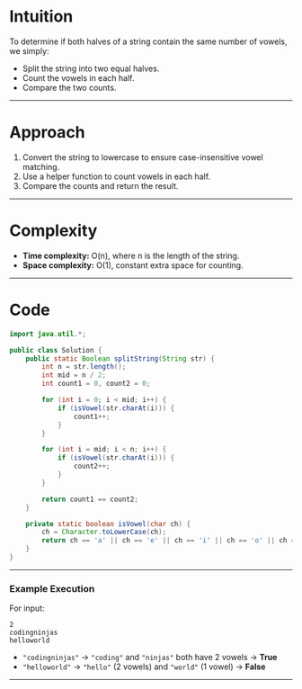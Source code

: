 # Intuition

To determine if both halves of a string contain the same number of vowels, we simply:

* Split the string into two equal halves.
* Count the vowels in each half.
* Compare the two counts.

---

# Approach

1. Convert the string to lowercase to ensure case-insensitive vowel matching.
2. Use a helper function to count vowels in each half.
3. Compare the counts and return the result.

---

# Complexity

* **Time complexity:** O(n), where n is the length of the string.
* **Space complexity:** O(1), constant extra space for counting.

---

# Code

```java
import java.util.*;

public class Solution {
    public static Boolean splitString(String str) {
        int n = str.length();
        int mid = n / 2;
        int count1 = 0, count2 = 0;

        for (int i = 0; i < mid; i++) {
            if (isVowel(str.charAt(i))) {
                count1++;
            }
        }

        for (int i = mid; i < n; i++) {
            if (isVowel(str.charAt(i))) {
                count2++;
            }
        }

        return count1 == count2;
    }

    private static boolean isVowel(char ch) {
        ch = Character.toLowerCase(ch);
        return ch == 'a' || ch == 'e' || ch == 'i' || ch == 'o' || ch == 'u';
    }
}
```

---

### Example Execution

For input:

```
2
codingninjas
helloworld
```

* `"codingninjas"` → `"coding"` and `"ninjas"` both have 2 vowels → **True**
* `"helloworld"` → `"hello"` (2 vowels) and `"world"` (1 vowel) → **False**

---
